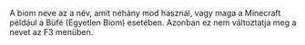 A biom neve az a név, amit néhány mod használ, vagy maga a Minecraft például a Büfé (Egyetlen Biom) esetében. Azonban ez nem változtatja meg a nevet az F3 menüben.